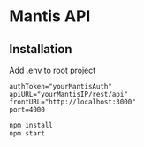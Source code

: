 
# Mantis API

## Installation


Add .env to root project

```env
authToken="yourMantisAuth"
apiURL="yourMantisIP/rest/api"
frontURL="http://localhost:3000"
port=4000
```

```bash
npm install
npm start
```